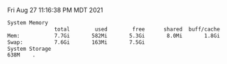 Fri Aug 27 11:16:38 PM MDT 2021
```bash
System Memory
               total        used        free      shared  buff/cache   available
Mem:           7.7Gi       582Mi       5.3Gi       8.0Mi       1.8Gi       6.8Gi
Swap:          7.6Gi       163Mi       7.5Gi
System Storage
638M	.
```
